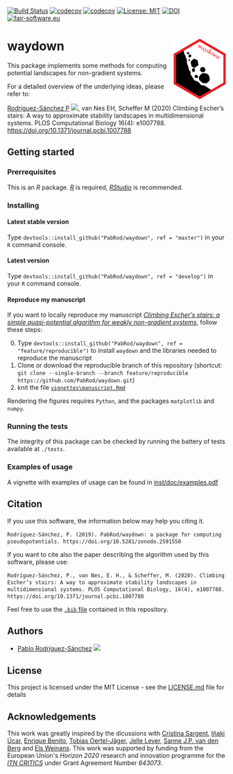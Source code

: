 [![Build Status](https://github.com/PabRod/waydown/workflows/R-CMD-check/badge.svg?branch=master)](https://github.com/PabRod/waydown/actions)
[![codecov](https://codecov.io/gh/PabRod/waydown/graph/badge.svg)](https://codecov.io/gh/PabRod/waydown)
[![codecov](https://img.shields.io/badge/lifecycle-stable-brightgreen.svg)](https://www.tidyverse.org/lifecycle/)
[![License: MIT](https://img.shields.io/badge/License-MIT-yellow.svg)](https://opensource.org/licenses/MIT)
[![DOI](https://zenodo.org/badge/DOI/10.5281/zenodo.3763038.svg)](https://doi.org/10.5281/zenodo.3763038)
[![fair-software.eu](https://img.shields.io/badge/fair--software.eu-%E2%97%8F%20%20%E2%97%8F%20%20%E2%97%8B%20%20%E2%97%8F%20%20%E2%97%8B-orange)](https://fair-software.eu)

# waydown <img src="vignettes/img/logo.png" width="120" align="right" />
This package implements some methods for computing potential landscapes for non-gradient systems.

For a detailed overview of the underlying ideas, please refer to:

[Rodríguez-Sánchez P](https://pabrod.github.io) [![](https://orcid.org/sites/default/files/images/orcid_16x16.png)](https://orcid.org/0000-0002-2855-940X), van Nes EH, Scheffer M (2020) Climbing Escher’s stairs: A way to approximate stability landscapes in multidimensional systems. PLOS Computational Biology 16(4): e1007788. https://doi.org/10.1371/journal.pcbi.1007788

## Getting started

### Prerrequisites
This is an _R_ package. [_R_](https://www.r-project.org/) is required, [_RStudio_](https://www.rstudio.com/) is recommended.

### Installing

#### Latest stable version
Type `devtools::install_github("PabRod/waydown", ref = "master")` in your `R` command console.

#### Latest version
Type `devtools::install_github("PabRod/waydown", ref = "develop")` in your `R` command console.

#### Reproduce my manuscript
If you want to locally reproduce my manuscript [_Climbing Escher's stairs: a simple quasi-potential algorithm for weakly non-gradient systems_](https://arxiv.org/abs/1903.05615), follow these steps:

0. Type `devtools::install_github("PabRod/waydown", ref = "feature/reproducible")` to install `waydown` and the libraries needed to reproduce the manuscript
1. Clone or download the reproducible branch of this repository (shortcut: `git clone --single-branch --branch feature/reproducible https://github.com/PabRod/waydown.git`)
2. knit the file [`vignettes\manuscript.Rmd`](https://github.com/PabRod/waydown/blob/feature/reproducible/vignettes/manuscript.Rmd)

Rendering the figures requires `Python`, and the packages `matplotlib` and `numpy`.

### Running the tests
The integrity of this package can be checked by running the battery of tests available at `./tests`.

### Examples of usage
A vignette with examples of usage can be found in [inst/doc/examples.pdf](inst/doc/examples.pdf)

## Citation
If you use this software, the information below may help you citing it.
```
Rodríguez-Sánchez, P. (2019). PabRod/waydown: a package for computing pseudopotentials. https://doi.org/10.5281/zenodo.2591550
```

If you want to cite also the paper describing the algorithm used by this software, please use:

```
Rodríguez-Sánchez, P., van Nes, E. H., & Scheffer, M. (2020). Climbing Escher’s stairs: A way to approximate stability landscapes in multidimensional systems. PLOS Computational Biology, 16(4), e1007788. https://doi.org/10.1371/journal.pcbi.1007788
```

Feel free to use the [`.bib` file](CITATION.bib) contained in this repository.

## Authors
- [Pablo Rodríguez-Sánchez](https://pabrod.github.io) [![](https://orcid.org/sites/default/files/images/orcid_16x16.png)](https://orcid.org/0000-0002-2855-940X)

## License
This project is licensed under the MIT License - see the [LICENSE.md](LICENSE) file for details

## Acknowledgements
This work was greatly inspired by the dicussions with [Cristina Sargent](https://www.researchgate.net/profile/Cristina_Sargent), [Iñaki Úcar](https://github.com/Enchufa2/), [Enrique Benito](https://sites.google.com/site/enriquebenitomatias/), [Tobias Oertel-Jäger](https://users.fmi.uni-jena.de/~tjaeger/), [Jelle Lever](https://www.linkedin.com/in/jellelever/), [Sanne J.P. van den Berg](https://www.linkedin.com/in/sanne-van-den-berg-23253b6b/) and [Els Weinans](https://www.wur.nl/es/Persons/Els-E-Els-Weinans-MSc.htm). This work was supported by funding from the European Union's _Horizon 2020_ research and innovation programme for the [_ITN CRITICS_](http://www.criticsitn.eu/wp/) under Grant Agreement Number _643073_.
